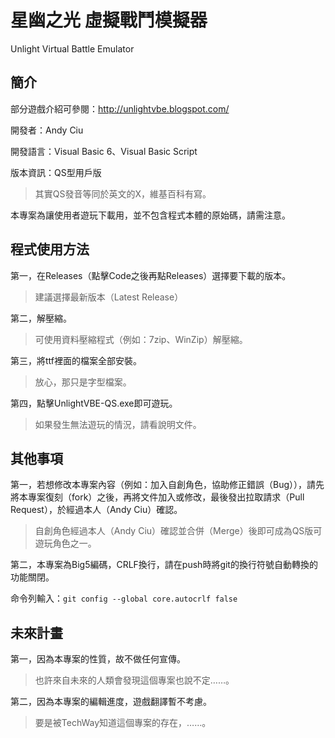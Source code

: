 # 星幽之光 虛擬戰鬥模擬器
Unlight Virtual Battle Emulator

## 簡介
部分遊戲介紹可參閱：http://unlightvbe.blogspot.com/

開發者：Andy Ciu

開發語言：Visual Basic 6、Visual Basic Script

版本資訊：QS型用戶版
> 其實QS發音等同於英文的X，維基百科有寫。

本專案為讓使用者遊玩下載用，並不包含程式本體的原始碼，請需注意。

## 程式使用方法
第一，在Releases（點擊Code之後再點Releases）選擇要下載的版本。
> 建議選擇最新版本（Latest Release）

第二，解壓縮。
> 可使用資料壓縮程式（例如：7zip、WinZip）解壓縮。

第三，將ttf裡面的檔案全部安裝。
> 放心，那只是字型檔案。

第四，點擊UnlightVBE-QS.exe即可遊玩。
> 如果發生無法遊玩的情況，請看說明文件。

## 其他事項
第一，若想修改本專案內容（例如：加入自創角色，協助修正錯誤（Bug）），請先將本專案復刻（fork）之後，再將文件加入或修改，最後發出拉取請求（Pull Request），於經過本人（Andy Ciu）確認。
> 自創角色經過本人（Andy Ciu）確認並合併（Merge）後即可成為QS版可遊玩角色之一。

第二，本專案為Big5編碼，CRLF換行，請在push時將git的換行符號自動轉換的功能關閉。

命令列輸入：```git config --global core.autocrlf false```

## 未來計畫
第一，因為本專案的性質，故不做任何宣傳。
> 也許來自未來的人類會發現這個專案也說不定……。

第二，因為本專案的編輯進度，遊戲翻譯暫不考慮。
> 要是被TechWay知道這個專案的存在，……。
